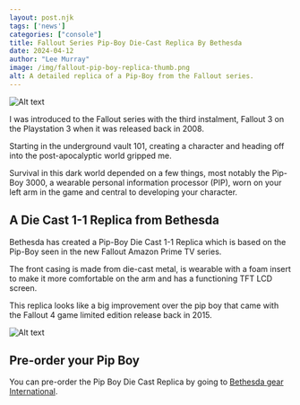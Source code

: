 ```yaml
---
layout: post.njk 
tags: ['news']
categories: ["console"]
title: Fallout Series Pip-Boy Die-Cast Replica By Bethesda
date: 2024-04-12
author: "Lee Murray"
image: /img/fallout-pip-boy-replica-thumb.png
alt: A detailed replica of a Pip-Boy from the Fallout series.
---
```



![Alt text](/img/fallout-pip-boy-replica.png "A detailed replica of a Pip-Boy from the Fallout series, featuring a retro-futuristic design with a screen displaying a green monochrome interface. It is mounted on a stand labeled PROPERTY OF VAULT-TEC.")

I was introduced to the Fallout series with the third instalment, Fallout 3 on the Playstation 3 when it was released back in 2008.

Starting in the underground vault 101, creating a character and heading off into the post-apocalyptic world gripped me.

Survival in this dark world depended on a few things, most notably the Pip-Boy 3000, a wearable personal information processor (PIP), worn on your left arm in the game and central to developing your character.

## A Die Cast 1-1 Replica from Bethesda

Bethesda has created a Pip-Boy Die Cast 1-1 Replica which is based on the Pip-Boy seen in the new Fallout Amazon Prime TV series.

The front casing is made from die-cast metal, is wearable with a foam insert to make it more comfortable on the arm and has a functioning TFT LCD screen.

This replica looks like a big improvement over the pip boy that came with the Fallout 4 game limited edition release back in 2015.

![Alt text](/img/pip-boy-fallout-tv-series-replica.png "A metallic, futuristic Pip-Boy device with knobs and a screen, is displayed against a plain white background.")

## Pre-order your Pip Boy

You can pre-order the Pip Boy Die Cast Replica by going to [Bethesda gear International](https://international.gear.bethesda.net/products/fallout-series-pip-boy-die-cast-replica).




